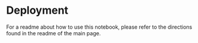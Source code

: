 # Deployment

For a readme about how to use this notebook, please refer to the directions found in the readme of the main page.
